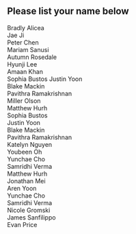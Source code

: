 ## Please list your name below

Bradly Alicea  
Jae Ji  
Peter Chen  
Mariam Sanusi  
Autumn Rosedale     
Hyunji Lee   
Amaan Khan   
Sophia Bustos 
Justin Yoon  
Blake Mackin  
Pavithra Ramakrishnan    
Miller Olson   
Matthew Hurh  
Sophia Bustos   
Justin Yoon  
Blake Mackin  
Pavithra Ramakrishnan  
Katelyn Nguyen  
Youbeen Oh  
Yunchae Cho  
Samridhi Verma  
Matthew Hurh  
Jonathan Mei  
Aren Yoon  
Yunchae Cho  
Samridhi Verma  
Nicole Gromski  
James Sanfilippo  
Evan Price
